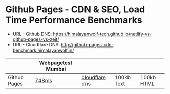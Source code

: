 # Github Pages - CDN & SEO, Load Time Performance Benchmarks
- URL - Github DNS: https://himalayanwolf-tech.github.io/netlify-vs-github-pages-vs-zeit/
- URL - Cloudflare DNS: http://github-pages-cdn-benchmark.himalayanwolf.in/

|              |    Webpagetest Mumbai     |                |            |            |
|--------------|---------|----------------|------------|------------|
| Github Pages | [748ms](https://www.webpagetest.org/result/200912_VT_1d5135261080b5a655773ebb16d7d851/) | [cloudflare dns](https://www.webpagetest.org/result/200912_8J_92da7fd8c5c6257c319c5fe313ab5a94/) | 100kb Text | 100kb HTML |
